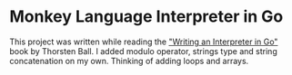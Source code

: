 # Monkey Language Interpreter in Go
This project was written while reading the ["Writing an Interpreter in Go"](https://interpreterbook.com/) book by Thorsten Ball. I added modulo operator, strings type and string concatenation on my own. Thinking of adding loops and arrays.
